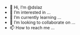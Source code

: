 - 👋 Hi, I’m @dslaz
- 👀 I’m interested in ...
- 🌱 I’m currently learning ...
- 💞️ I’m looking to collaborate on ...
- 📫 How to reach me ...

<!---
dslaz/dslaz is a ✨ special ✨ repository because its `README.md` (this file) appears on your GitHub profile.
You can click the Preview link to take a look at your changes.
--->
